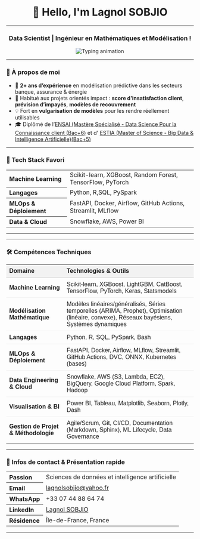 <h1 align="center">👋 Hello, I'm Lagnol SOBJIO</h1>

---

<h3 align="center">Data Scientist | Ingénieur en Mathématiques et Modélisation !</h3>

<div align="center">
  <img src="https://readme-typing-svg.herokuapp.com?font=Fira+Code&weight=900&size=15&pause=50&color=00ADB5&center=true&vCenter=true&multiline=true&width=1000&lines=🧠+Machine+Learning+%7C+Deep+Learning+%7C+MLOps+%7C+Scoring+%7C+Data+Storytelling;+CI%2FCD+%7C+API+FastAPI+%7C+Streamlit...()" alt="Typing animation" />
</div>


---

### 🌱 À propos de moi

- 🎯 **2+ ans d’expérience** en modélisation prédictive dans les secteurs banque, assurance & énergie
- 🤝 Habitué aux projets orientés impact : **score d’insatisfaction client**, **prévision d’impayés**, **modèles de recouvrement**
- 💡 Fort en **vulgarisation de modèles** pour les rendre réellement utilisables
- 🎓 Diplômé  de l’[ENSAI (Mastère Spécialisé - Data Science Pour la Connaissance client (Bac+6)](https://ensai.fr/mastere-specialise-data-science-pour-la-connaissance-client/) et d' [ESTIA (Master of Science - Big Data & Intelligence Artificielle)(Bac+5)](https://www.estia.fr/formations/master/masteres-specialises/msc-master-of-science-bihar-big-data-ai/)
---

### 🧰 Tech Stack Favori


<table align="center">
  <tr>
    <th align="left"> Machine Learning</th>
    <td>Scikit-learn, XGBoost, Random Forest, TensorFlow, PyTorch</td>
  </tr>
  <tr>
    <th align="left"> Langages</th>
    <td>Python, R,SQL, PySpark</td>
  </tr>
  <tr>
    <th align="left"> MLOps & Déploiement</th>
    <td>FastAPI, Docker, Airflow, GitHub Actions, Streamlit, MLflow</td>
  </tr>
  <tr>
    <th align="left"> Data & Cloud</th>
    <td>Snowflake, AWS, Power BI</td>
  </tr>
</table>

---

---

<h3>🛠️ Compétences Techniques</h3>

<table align="center" style="border-collapse: collapse; width: 100%; font-family: sans-serif;">
  <thead>
    <tr style="background-color: #f2f2f2;">
      <th align="left" style="padding: 8px; border-bottom: 2px solid #ddd;">Domaine</th>
      <th align="left" style="padding: 8px; border-bottom: 2px solid #ddd;">Technologies & Outils</th>
    </tr>
  </thead>
  <tbody>
    <tr>
      <td style="padding: 8px; border-bottom: 1px solid #eee;"><strong>Machine Learning</strong></td>
      <td style="padding: 8px; border-bottom: 1px solid #eee;">
        Scikit-learn, XGBoost, LightGBM, CatBoost, TensorFlow, PyTorch, Keras, Statsmodels
      </td>
    </tr>
    <tr>
      <td style="padding: 8px; border-bottom: 1px solid #eee;"><strong>Modélisation Mathématique</strong></td>
      <td style="padding: 8px; border-bottom: 1px solid #eee;">
        Modèles linéaires/généralisés, Séries temporelles (ARIMA, Prophet), Optimisation (linéaire, convexe), Réseaux bayésiens, Systèmes dynamiques
      </td>
    </tr>
    <tr>
      <td style="padding: 8px; border-bottom: 1px solid #eee;"><strong>Langages</strong></td>
      <td style="padding: 8px; border-bottom: 1px solid #eee;">
        Python, R, SQL, PySpark, Bash
      </td>
    </tr>
    <tr>
      <td style="padding: 8px; border-bottom: 1px solid #eee;"><strong>MLOps & Déploiement</strong></td>
      <td style="padding: 8px; border-bottom: 1px solid #eee;">
        FastAPI, Docker, Airflow, MLflow, Streamlit, GitHub Actions, DVC, ONNX, Kubernetes (bases)
      </td>
    </tr>
    <tr>
      <td style="padding: 8px; border-bottom: 1px solid #eee;"><strong>Data Engineering & Cloud</strong></td>
      <td style="padding: 8px; border-bottom: 1px solid #eee;">
        Snowflake, AWS (S3, Lambda, EC2), BigQuery, Google Cloud Platform, Spark, Hadoop
      </td>
    </tr>
    <tr>
      <td style="padding: 8px; border-bottom: 1px solid #eee;"><strong>Visualisation & BI</strong></td>
      <td style="padding: 8px; border-bottom: 1px solid #eee;">
        Power BI, Tableau, Matplotlib, Seaborn, Plotly, Dash
      </td>
    </tr>
    <tr>
      <td style="padding: 8px;"><strong>Gestion de Projet & Méthodologie</strong></td>
      <td style="padding: 8px;">
        Agile/Scrum, Git, CI/CD, Documentation (Markdown, Sphinx), ML Lifecycle, Data Governance
      </td>
    </tr>
  </tbody>
</table>


---
### 📇 **Infos de contact & Présentation rapide**


<table align="center">
  <tr>
    <th align="left">Passion</th>
    <td>Sciences de données et intelligence artificielle</td>
  </tr>
  <tr>
    <th align="left"> Email</th>
    <td><a href="mailto:lagnolsobjio@yahoo.fr">lagnolsobjio@yahoo.fr</a></td>
  </tr>
  <tr>
    <th align="left"> WhatsApp</th>
    <td>+33 07 44 88 64 74</td>
  </tr>
  <tr>
    <th align="left">LinkedIn</th>
    <td><a href="https://www.linkedin.com/in/lagnol-sobjio/">Lagnol SOBJIO</a></td>
  </tr>
  <tr>
    <th align="left">Résidence</th>
    <td>Île-de-France, France</td>
  </tr>
</table>

---

